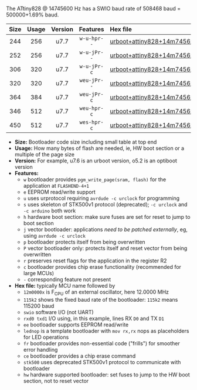 The ATtiny828 @ 14745600 Hz has a SWIO baud rate of 508468 baud = 500000+1.69% baud.

|Size|Usage|Version|Features|Hex file|
|:-:|:-:|:-:|:-:|:--|
|244|256|u7.7|`w-u-hpr--`|[urboot+attiny828+14m7456x++500k0_swio_rxc2_txc3_lednop_hw.hex](https://raw.githubusercontent.com/stefanrueger/urboot.hex/main/mcus/attiny828/external_oscillator/fcpu+14m7456_Hz/br++500k0_bps/urboot+attiny828+14m7456x++500k0_swio_rxc2_txc3_lednop_hw.hex)|
|252|256|u7.7|`w-u-jPr--`|[urboot+attiny828+14m7456x++500k0_swio_rxc2_txc3.hex](https://raw.githubusercontent.com/stefanrueger/urboot.hex/main/mcus/attiny828/external_oscillator/fcpu+14m7456_Hz/br++500k0_bps/urboot+attiny828+14m7456x++500k0_swio_rxc2_txc3.hex)|
|306|320|u7.7|`w-u-jPr-c`|[urboot+attiny828+14m7456x++500k0_swio_rxc2_txc3_lednop_fr_ce.hex](https://raw.githubusercontent.com/stefanrueger/urboot.hex/main/mcus/attiny828/external_oscillator/fcpu+14m7456_Hz/br++500k0_bps/urboot+attiny828+14m7456x++500k0_swio_rxc2_txc3_lednop_fr_ce.hex)|
|320|320|u7.7|`weu-jPr--`|[urboot+attiny828+14m7456x++500k0_swio_rxc2_txc3_ee_lednop.hex](https://raw.githubusercontent.com/stefanrueger/urboot.hex/main/mcus/attiny828/external_oscillator/fcpu+14m7456_Hz/br++500k0_bps/urboot+attiny828+14m7456x++500k0_swio_rxc2_txc3_ee_lednop.hex)|
|364|384|u7.7|`weu-jPr-c`|[urboot+attiny828+14m7456x++500k0_swio_rxc2_txc3_ee_lednop_fr_ce.hex](https://raw.githubusercontent.com/stefanrueger/urboot.hex/main/mcus/attiny828/external_oscillator/fcpu+14m7456_Hz/br++500k0_bps/urboot+attiny828+14m7456x++500k0_swio_rxc2_txc3_ee_lednop_fr_ce.hex)|
|346|512|u7.7|`weu-hpr-c`|[urboot+attiny828+14m7456x++500k0_swio_rxc2_txc3_ee_lednop_fr_ce_hw.hex](https://raw.githubusercontent.com/stefanrueger/urboot.hex/main/mcus/attiny828/external_oscillator/fcpu+14m7456_Hz/br++500k0_bps/urboot+attiny828+14m7456x++500k0_swio_rxc2_txc3_ee_lednop_fr_ce_hw.hex)|
|450|512|u7.7|`wes-hpr-c`|[urboot+attiny828+14m7456x++500k0_swio_rxc2_txc3_ee_lednop_fr_ce_stk500_hw.hex](https://raw.githubusercontent.com/stefanrueger/urboot.hex/main/mcus/attiny828/external_oscillator/fcpu+14m7456_Hz/br++500k0_bps/urboot+attiny828+14m7456x++500k0_swio_rxc2_txc3_ee_lednop_fr_ce_stk500_hw.hex)|

- **Size:** Bootloader code size including small table at top end
- **Usage:** How many bytes of flash are needed, ie, HW boot section or a multiple of the page size
- **Version:** For example, u7.6 is an urboot version, o5.2 is an optiboot version
- **Features:**
  + `w` bootloader provides `pgm_write_page(sram, flash)` for the application at `FLASHEND-4+1`
  + `e` EEPROM read/write support
  + `u` uses urprotocol requiring `avrdude -c urclock` for programming
  + `s` uses skeleton of STK500v1 protocol (deprecated); `-c urclock` and `-c arduino` both work
  + `h` hardware boot section: make sure fuses are set for reset to jump to boot section
  + `j` vector bootloader: applications *need to be patched externally*, eg, using `avrdude -c urclock`
  + `p` bootloader protects itself from being overwritten
  + `P` vector bootloader only: protects itself and reset vector from being overwritten
  + `r` preserves reset flags for the application in the register R2
  + `c` bootloader provides chip erase functionality (recommended for large MCUs)
  + `-` corresponding feature not present
- **Hex file:** typically MCU name followed by
  + `12m0000x` is F<sub>CPU</sub> of an external oscillator, here 12.0000 MHz
  + `115k2` shows the fixed baud rate of the bootloader: `115k2` means 115200 baud
  + `swio` software I/O (not UART)
  + `rxd0 txd1` I/O using, in this example, lines RX `D0` and TX `D1`
  + `ee` bootloader supports EEPROM read/write
  + `lednop` is a template bootloader with `mov rx,rx` nops as placeholders for LED operations
  + `fr` bootloader provides non-essential code ("frills") for smoother error handling
  + `ce` bootloader provides a chip erase command
  + `stk500` uses deprecated STK500v1 protocol to communicate with bootloader
  + `hw` hardware supported bootloader: set fuses to jump to the HW boot section, not to reset vector
